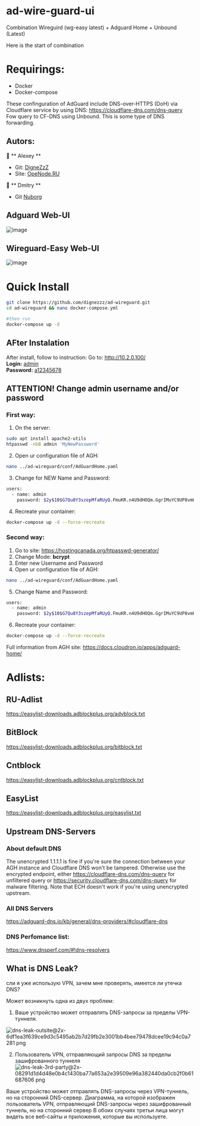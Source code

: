 # ad-wire-guard-ui
Combination Wireguird (wg-easy latest) + Adguard Home + Unbound (Latest)

Here is the start of combination
# Requirings:
* Docker
* Docker-compose

These confinguration of AdGuard include DNS-over-HTTPS (DoH) via Cloudflare service by using DNS: https://cloudflare-dns.com/dns-query
Fow query to CF-DNS using Unbound. This is some type of DNS forwarding.

## Autors:

👤 ** Alexey **
* Git: [DigneZzZ](https://github.com/DigneZzZ)
* Site: [OpeNode.RU](https://openode.ru)

👤 ** Dmitry **
* Git [Nuborg](https://github.com/nubortg)


## Adguard Web-UI
![image](https://user-images.githubusercontent.com/50312583/206703310-3bc8f759-91fa-42db-8d43-eca0050c70bf.png)

## Wireguard-Easy Web-UI
![image](https://user-images.githubusercontent.com/50312583/206703207-f3bd39f1-72c7-458c-9893-ad2126a0d47b.png)




# Quick Install

```bash
git clone https://github.com/dignezzz/ad-wireguard.git
cd ad-wireguard && nano docker-compose.yml

#then run
docker-compose up -d
```

## AFter Instalation
After install, follow to instruction:
Go to: http://10.2.0.100/  
<b>Login:</b> <u>admin</u> <br />
<b>Password:</b> <u>a12345678</u>

## ATTENTION! Change admin username and/or password
### First way:
1. On the server:
```bash
sudo apt install apache2-utils 
htpasswd -nbB admin 'MyNewPassword'
```

2. Open ur configuration file of AGH:
```bash
nano ../ad-wireguard/conf/AdGuardHome.yaml
```
3. Change for NEW Name and Password:
```bash
users:
  - name: admin
    password: $2y$10$G7Qu8Y3szepMfaRUyQ.FmuKR.n4U9dHOQm.GgrIMuYC9UP8vmHJri
```
4. Recreate your container:
```bash
docker-compose up -d --force-recreate
```
### Second way:
1. Go to site: https://hostingcanada.org/htpasswd-generator/
2. Change Mode: **bcrypt**
3. Enter new Username and Password
4. Open ur configuration file of AGH:
```bash
nano ../ad-wireguard/conf/AdGuardHome.yaml
```
5. Change Name and Password:
```bash
users:
  - name: admin
    password: $2y$10$G7Qu8Y3szepMfaRUyQ.FmuKR.n4U9dHOQm.GgrIMuYC9UP8vmHJri
```
6. Recreate your container:
```bash
docker-compose up -d --force-recreate
```

Full information from AGH site: https://docs.cloudron.io/apps/adguard-home/

# Adlists:
## RU-Adlist
https://easylist-downloads.adblockplus.org/advblock.txt
## BitBlock
https://easylist-downloads.adblockplus.org/bitblock.txt
## Cntblock
https://easylist-downloads.adblockplus.org/cntblock.txt
## EasyList
https://easylist-downloads.adblockplus.org/easylist.txt

## Upstream DNS-Servers
### About default DNS
  The unencrypted 1.1.1.1 is fine if you're sure the connection between your AGH instance and Cloudflare DNS won't be tampered. Otherwise use the encrypted endpoint, either https://cloudflare-dns.com/dns-query for unfiltered query or https://security.cloudflare-dns.com/dns-query for malware filtering. Note that ECH doesn't work if you're using unencrypted upstream.

### All DNS Servers
https://adguard-dns.io/kb/general/dns-providers/#cloudflare-dns

### DNS Perfomance list:
https://www.dnsperf.com/#!dns-resolvers



## What is DNS Leak?

сли я уже использую VPN, зачем мне проверять, имеется ли утечка DNS?

Может возникнуть одна из двух проблем:

1. Ваше устройство может отправлять DNS-запросы за пределы VPN-туннеля.

![dns-leak-outsite@2x-6df1ea3f639ce9d3c5495ab2b7d29fb2e3001bb4bee79478dcee19c94c0a7281 png](https://user-images.githubusercontent.com/50312583/206524515-ce57ba9d-b981-464d-8752-9ca10a1cfdb1.png)

2. Пользователь VPN, отправляющий запросы DNS за пределы зашифрованного туннеля
![dns-leak-3rd-party@2x-08291d1d4d48e0b4c1430ba77a653a2e39509e96a382440da0cb2f0b61687606 png](https://user-images.githubusercontent.com/50312583/206524560-bcbd86a9-8d04-42bb-af66-0dac5d6981e5.png)

Ваше устройство может отправлять DNS-запросы через VPN-туннель, но на сторонний DNS-сервер.
Диаграмма, на которой изображен пользователь VPN, отправляющий DNS-запросы через зашифрованный туннель, но на сторонний сервер
В обоих случаях третьи лица могут видеть все веб-сайты и приложения, которые вы используете.
